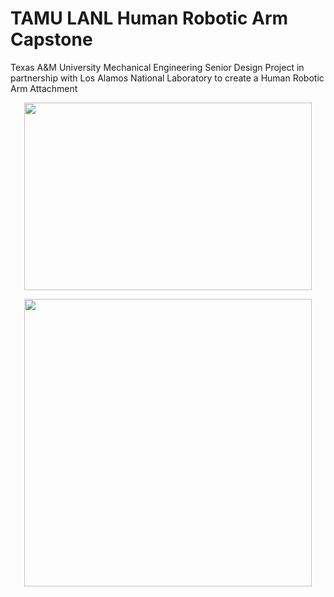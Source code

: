 # TAMU LANL Human Robotic Arm Capstone
Texas A&M University Mechanical Engineering Senior Design Project in partnership with Los Alamos National Laboratory to create a Human Robotic Arm Attachment

<p align="center">
  <img width="460" height="300" src="https://github.com/user-attachments/assets/1e5ecf6e-2dea-4e27-93d7-c2127dbc6119" />

<p align="center">
  <img width="460" src="https://github.com/user-attachments/assets/66e941d8-7e24-47bc-989b-8e1b32361a2c" />

